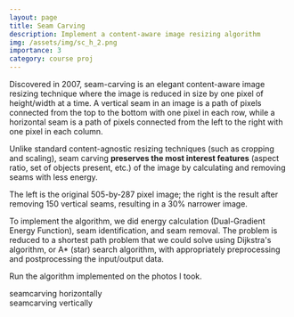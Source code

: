 ```yaml
---
layout: page
title: Seam Carving
description: Implement a content-aware image resizing algorithm
img: /assets/img/sc_h_2.png
importance: 3
category: course proj
---
```


Discovered in 2007, seam-carving is an elegant content-aware image resizing technique where the image is reduced in size by one pixel of height/width at a time. A vertical seam in an image is a path of pixels connected from the top to the bottom with one pixel in each row, while a horizontal seam is a path of pixels connected from the left to the right with one pixel in each column.

Unlike standard content-agnostic resizing techniques (such as cropping and scaling), seam carving **preserves the most interest features** (aspect ratio, set of objects present, etc.) of the image by calculating and removing seams with less energy.


<div class="row justify-content-sm-center">
    <div class="col-sm-7 mt-3 mt-md-0">
        <img class="img-fluid rounded z-depth-1" src="{{ '/assets/img/seamcarving-HJoceanSmall.png' | relative_url }}" alt="" title="example image"/>
    </div>
    <div class="col-sm-5 mt-3 mt-md-0">
        <img class="img-fluid rounded z-depth-1" src="{{ '/assets/img/seamcarving-HJoceanSmall357x285.png' | relative_url }}" alt="" title="example image"/>
    </div>
</div>
<div class="caption">
    The left is the original 505-by-287 pixel image; the right is the result after removing 150 vertical seams, resulting in a 30% narrower image.
</div>

To implement the algorithm, we did energy calculation (Dual-Gradient Energy Function), seam identification, and seam removal. The problem is reduced to a shortest path problem that we could solve using Dijkstra's algorithm, or A* (star) search algorithm, with appropriately preprocessing and postprocessing the input/output data.

Run the algorithm implemented on the photos I took.

<div class="row">
    <div class="col-sm mt-3 mt-md-0">
        <img class="img-fluid rounded z-depth-1" src="{{ '/assets/img/sc_h_1.png' | relative_url }}" alt="" title="example image"/>
    </div>
    <div class="col-sm mt-3 mt-md-0">
        <img class="img-fluid rounded z-depth-1" src="{{ '/assets/img/sc_h_2.png' | relative_url }}" alt="" title="example image"/>
    </div>
    <div class="col-sm mt-3 mt-md-0">
        <img class="img-fluid rounded z-depth-1" src="{{ '/assets/img/sc_h_3.png' | relative_url }}" alt="" title="example image"/>
    </div>
</div>
<div class="caption">
    seamcarving horizontally
</div>

<div class="row">
    <div class="col-sm mt-3 mt-md-0">
        <img class="img-fluid rounded z-depth-1" src="{{ '/assets/img/sc_v_1.png' | relative_url }}" alt="" title="example image"/>
    </div>
    <div class="col-sm mt-3 mt-md-0">
        <img class="img-fluid rounded z-depth-1" src="{{ '/assets/img/sc_v_2.png' | relative_url }}" alt="" title="example image"/>
    </div>
    <div class="col-sm mt-3 mt-md-0">
        <img class="img-fluid rounded z-depth-1" src="{{ '/assets/img/sc_v_3.png' | relative_url }}" alt="" title="example image"/>
    </div>
</div>
<div class="caption">
    seamcarving vertically
</div>
